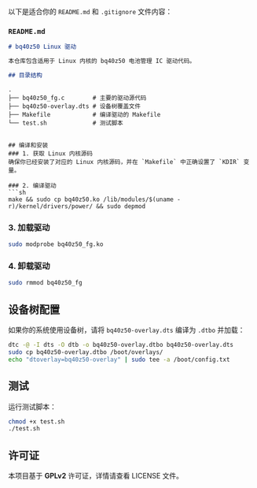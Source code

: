 以下是适合你的 `README.md` 和 `.gitignore` 文件内容：  

### `README.md`
```markdown
# bq40z50 Linux 驱动

本仓库包含适用于 Linux 内核的 bq40z50 电池管理 IC 驱动代码。

## 目录结构
```
```
.
├── bq40z50_fg.c        # 主要的驱动源代码
├── bq40z50-overlay.dts # 设备树覆盖文件
├── Makefile            # 编译驱动的 Makefile
└── test.sh             # 测试脚本
```
```

## 编译和安装
### 1. 获取 Linux 内核源码
确保你已经安装了对应的 Linux 内核源码，并在 `Makefile` 中正确设置了 `KDIR` 变量。

### 2. 编译驱动
```sh
make && sudo cp bq40z50.ko /lib/modules/$(uname -r)/kernel/drivers/power/ && sudo depmod
```

### 3. 加载驱动
```sh
sudo modprobe bq40z50_fg.ko
```

### 4. 卸载驱动
```sh
sudo rmmod bq40z50_fg
```

## 设备树配置
如果你的系统使用设备树，请将 `bq40z50-overlay.dts` 编译为 `.dtbo` 并加载：

```sh
dtc -@ -I dts -O dtb -o bq40z50-overlay.dtbo bq40z50-overlay.dts
sudo cp bq40z50-overlay.dtbo /boot/overlays/
echo "dtoverlay=bq40z50-overlay" | sudo tee -a /boot/config.txt
```

## 测试
运行测试脚本：
```sh
chmod +x test.sh
./test.sh
```

## 许可证
本项目基于 **GPLv2** 许可证，详情请查看 LICENSE 文件。
```
